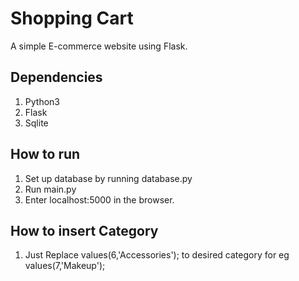 # Shopping Cart  
A simple E-commerce website using Flask.
  
## Dependencies ##
1. Python3
2. Flask
3. Sqlite

## How to run ##
1. Set up database by running database.py
2. Run main.py
3. Enter localhost:5000 in the browser.

## How to insert Category ##
1. Just Replace values(6,'Accessories'); to desired category for eg values(7,'Makeup');
